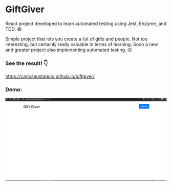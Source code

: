 # GiftGiver
React project developed to learn automated testing using Jest, Enzyme, and TDD. :smile:

Simple project that lets you create a list of gifts and people. Not too interesting, but certainly really valuable in terms of learning. Soon a new and greater project also implementing automated testing. :wink:

### See the result! :point_down:
https://carloseustaquio.github.io/giftgiver/

### Demo:
![demo](./demo.gif)

